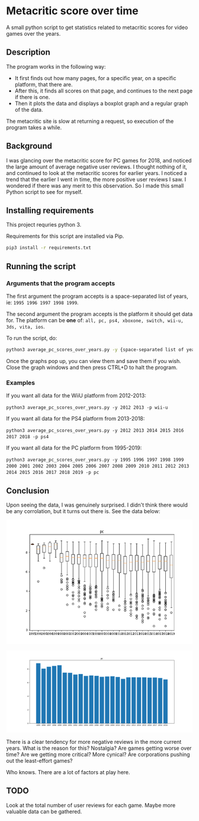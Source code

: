 # Metacritic score over time
A small python script to get statistics related to metacritic scores for video games over the years.

## Description
The program works in the following way:

- It first finds out how many pages, for a specific year, on a specific platform, that there are.
- After this, it finds all scores on that page, and continues to the next page if there is one.
- Then it plots the data and displays a boxplot graph and a regular graph of the data.

The metacritic site is slow at returning a request, so execution of the program takes a while.

## Background
I was glancing over the metacritic score for PC games for 2018, and noticed the large amount of average negative user reviews. I thought nothing of it, and continued to look at the metacritic scores for earlier years. I noticed a trend that the earlier I went in time, the more positive user reviews I saw. I wondered if there was any merit to this observation. So I made this small Python script to see for myself.

## Installing requirements
This project requries python 3.

Requirements for this script are installed via Pip.

```sh
pip3 install -r requirements.txt
```

## Running the script

### Arguments that the program accepts
The first argument the program accepts is a space-separated list of years, ie: `1995 1996 1997 1998 1999`.

The second argument the program accepts is the platform it should get data for. The platform can be **one** of: `all, pc, ps4, xboxone, switch, wii-u, 3ds, vita, ios`.

To run the script, do:
```sh
python3 average_pc_scores_over_years.py -y {space-separated list of years} -p {one of the available platforms}
```

Once the graphs pop up, you can view them and save them if you wish. Close the graph windows and then press CTRL+D to halt the program.

### Examples

If you want all data for the WiiU platform from 2012-2013:

`python3 average_pc_scores_over_years.py -y 2012 2013 -p wii-u`

If you want all data for the PS4 platform from 2013-2018:

`python3 average_pc_scores_over_years.py -y 2012 2013 2014 2015 2016 2017 2018 -p ps4`

If you want all data for the PC platform from 1995-2019:

`python3 average_pc_scores_over_years.py -y 1995 1996 1997 1998 1999 2000 2001 2002 2003 2004 2005 2006 2007 2008 2009 2010 2011 2012 2013 2014 2015 2016 2017 2018 2019 -p pc`

## Conclusion
Upon seeing the data, I was genuinely surprised. I didn't think there would be any corrolation, but it turns out there is. See the data below:

![PC scores from 1995-2019 (boxplot)](results/average_pc_scores_over_years_boxplot.png)

![PC scores from 1995-2019 (graph)](results/average_pc_scores_over_years_graph.png)

There is a clear tendency for more negative reviews in the more current years. What is the reason for this? Nostalgia? Are games getting worse over time? Are we getting more critical? More cynical? Are corporations pushing out the least-effort games?

Who knows. There are a lot of factors at play here.

## TODO

Look at the total number of user reviews for each game. Maybe more valuable data can be gathered.
